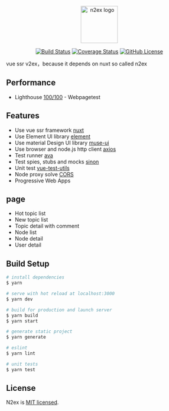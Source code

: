 <p align="center"><img width="100" src="https://i.loli.net/2019/08/30/3CaEjgt4iXRHm1G.jpg" alt="n2ex logo"></p>

<p align="center">
  <a href="https://travis-ci.com/OrangeXC/n2ex"><img src="https://travis-ci.com/OrangeXC/n2ex.svg?branch=master" alt="Build Status"></a>
  <a href="https://codecov.io/gh/OrangeXC/n2ex"><img src="https://img.shields.io/codecov/c/github/OrangeXC/n2ex/master.svg" alt="Coverage Status"></a>
  <a href="https://github.com/OrangeXC/n2ex/blob/master/LICENSE"><img src="https://img.shields.io/github/license/orangexc/n2ex" alt="GitHub License"></a>
</p>

vue ssr v2ex，because it depends on nuxt so called n2ex

## Performance

* Lighthouse [100/100](http://orkj5d055.bkt.clouddn.com/n2ex-sehiddtque.now.sh_2017-06-26_18-43-12.html) - Webpagetest

## Features

* Use vue ssr framework [nuxt](https://github.com/nuxt/nuxt.js)
* Use Element UI library [element](https://github.com/ElemeFE/element)
* Use material Design UI library [muse-ui](https://github.com/museui/muse-ui)
* Use browser and node.js http client [axios](https://github.com/mzabriskie/axios)
* Test runner [ava](https://github.com/avajs/ava)
* Test spies, stubs and mocks [sinon](https://github.com/sinonjs/sinon)
* Unit test [vue-test-utils](https://github.com/vuejs/vue-test-utils)
* Node proxy solve [CORS](https://developer.mozilla.org/zh-CN/docs/Web/HTTP/Access_control_CORS)
* Progressive Web Apps

## page

* Hot topic list
* New topic list
* Topic detail with comment
* Node list
* Node detail
* User detail

## Build Setup

``` bash
# install dependencies
$ yarn

# serve with hot reload at localhost:3000
$ yarn dev

# build for production and launch server
$ yarn build
$ yarn start

# generate static project
$ yarn generate

# eslint
$ yarn lint

# unit tests
$ yarn test
```

## License

N2ex is [MIT licensed](https://github.com/OrangeXC/n2ex/blob/master/LICENSE).
